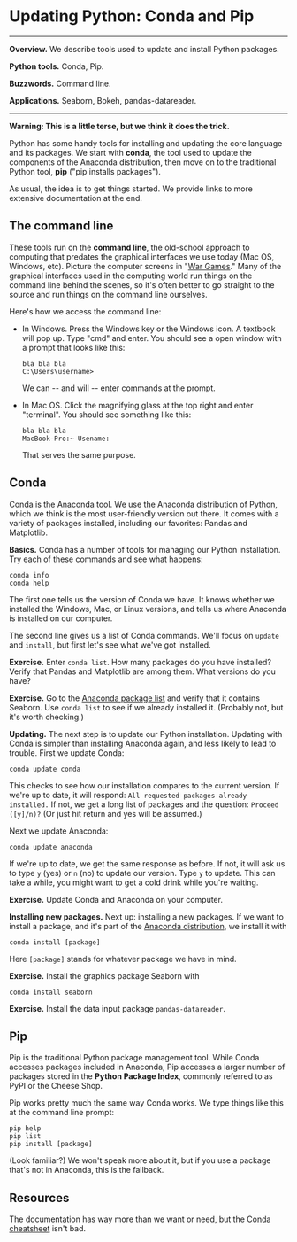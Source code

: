 # Updating Python:  Conda and Pip


---
**Overview.**  We describe tools used to update and install Python packages.

**Python tools.**  Conda, Pip.

**Buzzwords.**  Command line.

**Applications.**  Seaborn, Bokeh, pandas-datareader.

---


**Warning:  This is a little terse, but we think it does the trick.**

Python has some handy tools for installing and updating the core language and its packages.  We start with **conda**, the tool used to update the components of the Anaconda distribution, then move on to the traditional Python tool, **pip** ("pip installs packages").

As usual, the idea is to get things started.  We provide links to more extensive documentation at the end.


## The command line

These tools run on the **command line**, the old-school approach to computing that predates the graphical interfaces we use today (Mac OS, Windows, etc).  Picture the computer screens in "[War Games](http://pc-museum.com/046-imsai8080/wargames.htm)."  Many of the graphical interfaces used in the computing world run things on the command line behind the scenes, so it's often better to go straight to the source and run things on the command line ourselves.

Here's how we access the command line:

* In Windows.  Press the Windows key or the Windows icon.  A textbook will pop up.  Type "cmd" and enter.  You should see a open window with a prompt that looks like this:

     ```
     bla bla bla
     C:\Users\username>
     ```

     We can -- and will -- enter commands at the prompt.

* In Mac OS.  Click the magnifying glass at the top right and enter "terminal".  You should see something like this:

     ```
     bla bla bla
     MacBook-Pro:~ Usename:
     ```

     That serves the same purpose.


## Conda

Conda is the Anaconda tool.  We use the Anaconda distribution of Python, which we think is the most user-friendly version out there.  It comes with a variety of packages installed, including our favorites:  Pandas and Matplotlib.


**Basics.** Conda has a number of tools for managing our Python installation.  Try each of these commands and see what happens:

```
conda info
conda help
```

The first one tells us the version of Conda we have.  It knows whether we installed the Windows, Mac, or Linux versions, and tells us where Anaconda is installed on our computer.

The second line gives us a list of Conda commands.  We'll focus on `update` and `install`, but first let's see what we've got installed.


**Exercise.** Enter `conda list`.  How many packages do you have installed?  Verify that Pandas and Matplotlib are among them.  What versions do you have?

**Exercise.** Go to the [Anaconda package list](http://docs.continuum.io/anaconda/pkg-docs) and verify that it contains Seaborn.  Use `conda list` to see if we already installed it.  (Probably not, but it's worth checking.)


**Updating.**  The next step is to update our Python installation.  Updating with Conda is simpler than installing Anaconda again, and less likely to lead to trouble.  First we update Conda:

```
conda update conda
```

This checks to see how our installation compares to the current version.  If we're up to date, it will respond:  `All requested packages already installed.`  If not, we get a long list of packages and the question:  `Proceed ([y]/n)?` (Or just hit return and yes will be assumed.)

Next we update Anaconda:

```
conda update anaconda
```

If we're up to date, we get the same response as before.  If not, it will ask us to type `y` (yes) or `n` (no) to update our version.  Type `y` to update.  This can take a while, you might want to get a cold drink while you're waiting.


**Exercise.** Update Conda and Anaconda on your computer.


**Installing new packages.**  Next up:  installing a new packages.  If we want to install a package, and it's part of the [Anaconda distribution](https://docs.continuum.io/anaconda/pkg-docs), we install it with

```
conda install [package]
```

Here `[package]` stands for whatever package we have in mind.

**Exercise.** Install the graphics package Seaborn with

```
conda install seaborn
```

**Exercise.** Install the data input package `pandas-datareader`.


## Pip

Pip is the traditional Python package management tool.  While Conda accesses packages included in Anaconda, Pip accesses a larger number of packages stored in the **Python Package Index**, commonly referred to as PyPI or the Cheese Shop.

Pip works pretty much the same way Conda works.  We type things like this at the command line prompt:

```
pip help
pip list
pip install [package]
```

(Look familiar?)  We won't speak more about it, but if you use a package that's not in Anaconda, this is the fallback.


<!--
## Quandl

Handy access to lots of economic and financial data...

## Seaborn

A terrific interface for Matplotlib...

## tqdm

Progress bar for data loads...


## Pyopendata

https://pypi.python.org/pypi/pyopendata/0.0.2

Use to get OECD data?


## Flappy bird

https://www.youtube.com/watch?v=h2Uhla6nLDU
https://github.com/Max00355/FlappyBird/blob/master/flappybird.py
-->

## Resources

The documentation has way more than we want or need, but the [Conda cheatsheet](http://conda.pydata.org/docs/_downloads/conda-cheatsheet.pdf) isn't bad.

<!--

http://people.duke.edu/~ccc14/sta-663/IntroductionToPythonSolutions.html#keeping-the-anaconda-distribution-up-to-date

-->
